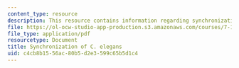 ```yaml
---
content_type: resource
description: This resource contains information regarding synchronization of C. elegans.
file: https://ol-ocw-studio-app-production.s3.amazonaws.com/courses/7-15-experimental-molecular-genetics-spring-2015/c4cb8b1556ac80b5d2e3599c65b5d1c4_MIT7_15S15_Synchronization.pdf
file_type: application/pdf
resourcetype: Document
title: Synchronization of C. elegans
uid: c4cb8b15-56ac-80b5-d2e3-599c65b5d1c4
---
```

